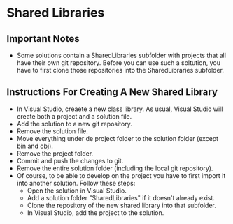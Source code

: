 # Shared Libraries

Important Notes
---------------
- Some solutions contain a SharedLibraries subfolder with projects that all have their own git repository.
  Before you can use such a soltution, you have to first clone those repositories into the SharedLibraries subfolder.

Instructions For Creating A New Shared Library
----------------------------------------------
- In Visual Studio, creaete a new class library. As usual, Visual Studio will create both a project and a solution file.
- Add the solution to a new git repository.
- Remove the solution file.
- Move everything under de project folder to the solution folder (except bin and obj).
- Remove the project folder.
- Commit and push the changes to git.
- Remove the entire solution folder (including the local git repository).
- Of course, to be able to develop on the project you have to first import it into another solution. Follow these steps:
  - Open the solution in Visual Studio.
  - Add a solution folder "SharedLibraries" if it doesn't already exist.
  - Clone the repository of the new shared library into that subfolder.
  - In Visual Studio, add the project to the solution.
